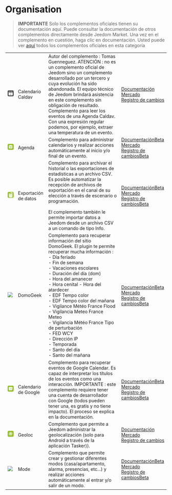 
# Organisation


>**IMPORTANTE**
>Solo los complementos oficiales tienen su documentación aquí. Puede consultar la documentación de otros complementos directamente desde Jeedom Market. Una vez en el complemento en cuestión, haga clic en documentación.
>Usted puede ver [aquí](https://market.jeedom.com/index.php?v=d&p=market&type=plugin&categorie=organization) todos los complementos oficiales en esta categoría


| | | | |
|--- | --- | --- | ---|
|<img src="caldav/caldav_icon.png" class="pluginLogo" width="100" />|Calendario Caldav|Autor del complemento : Tomas Guenneguez. ATENCIÓN : no es un complemento oficial de Jeedom sino un complemento desarrollado por un tercero y cuya evolución ha sido abandonada. El equipo técnico de Jeedom brindará asistencia en este complemento sin obligación de resultado. Complemento para leer los eventos de una Agenda Caldav. Con una expresión regular podemos, por ejemplo, extraer una temperatura de un evento.|[Documentación](caldav/index.md)<br/>[Mercado](https://market.jeedom.com/index.php?v=d&p=market_display&id=1149)<br/>[Registro de cambios](caldav/changelog.md)|
|<img src="calendar/calendar_icon.png" class="pluginLogo" width="100" />|Agenda|Complemento para administrar calendarios y realizar acciones automáticamente al inicio y/o final de un evento.|[Documentación](calendar/index.md)[Beta](calendar/beta/index.md)<br/>[Mercado](https://market.jeedom.com/index.php?v=d&p=market_display&id=57)<br/>[Registro de cambios](calendar/changelog.md)[Beta](calendar/beta/changelog.md)|
|<img src="dataexport/dataexport_icon.png" class="pluginLogo" width="100" />|Exportación de datos|Complemento para archivar el historial o las exportaciones de estadísticas a un archivo CSV. Es posible automatizar la recepción de archivos de exportación en el canal de su elección a través de escenario o programación.<br/><br/>El complemento también le permite importar datos a Jeedom desde un archivo CSV a un comando de tipo Info.|[Documentación](dataexport/index.md)[Beta](dataexport/beta/index.md)<br/>[Mercado](https://market.jeedom.com/index.php?v=d&p=market_display&id=4057)<br/>[Registro de cambios](dataexport/changelog.md)[Beta](dataexport/beta/changelog.md)|
|<img src="domogeek/domogeek_icon.png" class="pluginLogo" width="100" />|DomoGeek|Complemento para recuperar información del sitio DomoGeek. El plugin te permite recuperar mucha información : <br>- Día feriado <br>- Fin de semana <br>- Vacaciones escolares <br>- Duración del día (dom) <br>- Hora del amanecer <br>- Hora cenital - Hora del atardecer <br>- EDF Tempo color <br>- EDF Tempo color del mañana - Vigilance Météo France Flood <br>- Vigilancia Meteo France Meteo <br>- Vigilancia Météo France Tipo de perturbación <br>- FED WCY <br>- Dirección IP <br>- Temporada <br>- Santo del dia <br>- Santo del mañana|[Documentación](domogeek/index.md)[Beta](domogeek/beta/index.md)<br/>[Mercado](https://market.jeedom.com/index.php?v=d&p=market_display&id=250)<br/>[Registro de cambios](domogeek/changelog.md)[Beta](domogeek/beta/changelog.md)|
|<img src="gCalendar/gCalendar_icon.png" class="pluginLogo" width="100" />|Calendario de Google|Complemento para recuperar eventos de Google Calendar. Es capaz de interpretar los títulos de los eventos como una interacción. IMPORTANTE : este complemento requiere tener una cuenta de desarrollador con Google (todos pueden tener una, es gratis y no tiene impacto). El proceso se explica en la documentación.|[Documentación](gCalendar/index.md)[Beta](gCalendar/beta/index.md)<br/>[Mercado](https://market.jeedom.com/index.php?v=d&p=market_display&id=3318)<br/>[Registro de cambios](gCalendar/changelog.md)[Beta](gCalendar/beta/changelog.md)|
|<img src="geoloc/geoloc_icon.png" class="pluginLogo" width="100" />|Geoloc|Complemento que permite a Jeedom administrar la geolocalización (solo para Android a través de la aplicación Tasker)).|[Documentación](geoloc/index.md)<br/>[Mercado](https://market.jeedom.com/index.php?v=d&p=market_display&id=12)<br/>[Registro de cambios](geoloc/changelog.md)|
|<img src="mode/mode_icon.png" class="pluginLogo" width="100" />|Mode|Complemento que permite crear y gestionar diferentes modos (casa/apartamento, alarma, presencias, etc...) y realizar acciones automáticamente al entrar y/o salir de un modo.|[Documentación](mode/index.md)[Beta](mode/beta/index.md)<br/>[Mercado](https://market.jeedom.com/index.php?v=d&p=market_display&id=1929)<br/>[Registro de cambios](mode/changelog.md)[Beta](mode/beta/changelog.md)|
